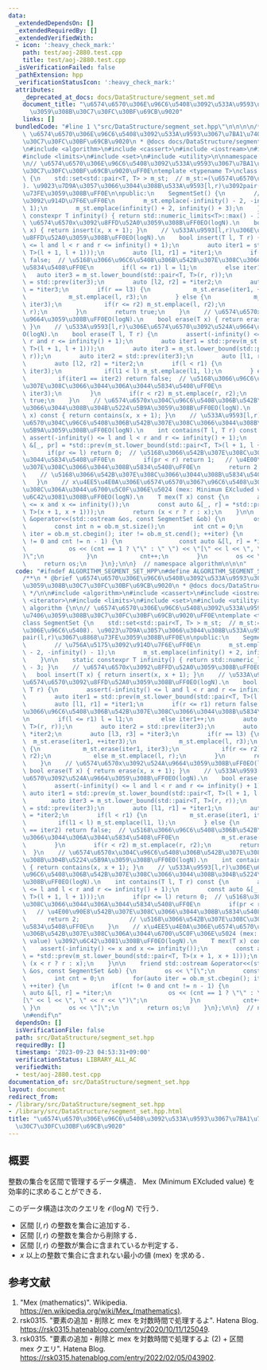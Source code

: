 ```yaml
---
data:
  _extendedDependsOn: []
  _extendedRequiredBy: []
  _extendedVerifiedWith:
  - icon: ':heavy_check_mark:'
    path: test/aoj-2880.test.cpp
    title: test/aoj-2880.test.cpp
  _isVerificationFailed: false
  _pathExtension: hpp
  _verificationStatusIcon: ':heavy_check_mark:'
  attributes:
    _deprecated_at_docs: docs/DataStructure/segment_set.md
    document_title: "\u6574\u6570\u306E\u96C6\u5408\u3092\u533A\u9593\u3067\u7BA1\u7406\
      \u3059\u308B\u30C7\u30FC\u30BF\u69CB\u9020"
    links: []
  bundledCode: "#line 1 \"src/DataStructure/segment_set.hpp\"\n\n\n\n/**\n * @brief\
    \ \u6574\u6570\u306E\u96C6\u5408\u3092\u533A\u9593\u3067\u7BA1\u7406\u3059\u308B\
    \u30C7\u30FC\u30BF\u69CB\u9020\n * @docs docs/DataStructure/segment_set.md\n */\n\
    \n#include <algorithm>\n#include <cassert>\n#include <iostream>\n#include <iterator>\n\
    #include <limits>\n#include <set>\n#include <utility>\n\nnamespace algorithm {\n\
    \n// \u6574\u6570\u306E\u96C6\u5408\u3092\u533A\u9593\u3067\u7BA1\u7406\u3059\u308B\
    \u30C7\u30FC\u30BF\u69CB\u9020\uFF0E\ntemplate <typename T>\nclass SegmentSet\
    \ {\n    std::set<std::pair<T, T> > m_st;  // m_st:=(\u6574\u6570\u306E\u96C6\u5408\
    ). \u9023\u7D9A\u3057\u3066\u3044\u308B\u533A\u9593[l,r)\u3092pair(l,r)\u3067\u8868\
    \u73FE\u3059\u308B\uFF0E\n\npublic:\n    SegmentSet() {\n        // \u756A\u5175\
    \u3092\u914D\u7F6E\uFF0E\n        m_st.emplace(-infinity() - 2, -infinity() -\
    \ 1);\n        m_st.emplace(infinity() + 2, infinity() + 3);\n    }\n\n    static\
    \ constexpr T infinity() { return std::numeric_limits<T>::max() - 3; }\n    //\
    \ \u6574\u6570x\u3092\u8FFD\u52A0\u3059\u308B\uFF0EO(logN).\n    bool insert(T\
    \ x) { return insert(x, x + 1); }\n    // \u533A\u9593[l,r)\u306E\u6574\u6570\u3092\
    \u8FFD\u52A0\u3059\u308B\uFF0EO(logN).\n    bool insert(T l, T r) {\n        assert(-infinity()\
    \ <= l and l < r and r <= infinity() + 1);\n        auto iter1 = std::prev(m_st.lower_bound(std::pair<T,\
    \ T>(l + 1, l + 1)));\n        auto [l1, r1] = *iter1;\n        if(r <= r1) return\
    \ false;  // \u5168\u3066\u96C6\u5408\u306B\u542B\u307E\u308C\u3066\u3044\u308B\
    \u5834\u5408\uFF0E\n        if(l <= r1) l = l1;\n        else iter1++;\n     \
    \   auto iter3 = m_st.lower_bound(std::pair<T, T>(r, r));\n        auto iter2\
    \ = std::prev(iter3);\n        auto [l2, r2] = *iter2;\n        auto [l3, r3]\
    \ = *iter3;\n        if(r == l3) {\n            m_st.erase(iter1, ++iter3);\n\
    \            m_st.emplace(l, r3);\n        } else {\n            m_st.erase(iter1,\
    \ iter3);\n            if(r <= r2) m_st.emplace(l, r2);\n            else m_st.emplace(l,\
    \ r);\n        }\n        return true;\n    }\n    // \u6574\u6570x\u3092\u524A\
    \u9664\u3059\u308B\uFF0EO(logN).\n    bool erase(T x) { return erase(x, x + 1);\
    \ }\n    // \u533A\u9593[l,r)\u306E\u6574\u6570\u3092\u524A\u9664\u3059\u308B\uFF0E\
    O(logN).\n    bool erase(T l, T r) {\n        assert(-infinity() <= l and l <\
    \ r and r <= infinity() + 1);\n        auto iter1 = std::prev(m_st.lower_bound(std::pair<T,\
    \ T>(l + 1, l + 1)));\n        auto iter3 = m_st.lower_bound(std::pair<T, T>(r,\
    \ r));\n        auto iter2 = std::prev(iter3);\n        auto [l1, r1] = *iter1;\n\
    \        auto [l2, r2] = *iter2;\n        if(l < r1) {\n            m_st.erase(iter1,\
    \ iter3);\n            if(l1 < l) m_st.emplace(l1, l);\n        } else {\n   \
    \         if(iter1 == iter2) return false;  // \u5168\u3066\u96C6\u5408\u306B\u542B\
    \u307E\u308C\u3066\u3044\u306A\u3044\u5834\u5408\uFF0E\n            m_st.erase(++iter1,\
    \ iter3);\n        }\n        if(r < r2) m_st.emplace(r, r2);\n        return\
    \ true;\n    }\n    // \u6574\u6570x\u304C\u96C6\u5408\u306B\u542B\u307E\u308C\
    \u3066\u3044\u308B\u304B\u5224\u5B9A\u3059\u308B\uFF0EO(logN).\n    int contains(T\
    \ x) const { return contains(x, x + 1); }\n    // \u533A\u9593[l,r)\u306E\u6574\
    \u6570\u304C\u96C6\u5408\u306B\u542B\u307E\u308C\u3066\u3044\u308B\u304B\u5224\
    \u5B9A\u3059\u308B\uFF0EO(logN).\n    int contains(T l, T r) const {\n       \
    \ assert(-infinity() <= l and l < r and r <= infinity() + 1);\n        const auto\
    \ &[_, pr] = *std::prev(m_st.lower_bound(std::pair<T, T>(l + 1, l + 1)));\n  \
    \      if(pr <= l) return 0;  // \u5168\u3066\u542B\u307E\u308C\u3066\u3044\u306A\
    \u3044\u5834\u5408\uFF0E\n        if(pr < r) return 1;   // \u4E00\u90E8\u542B\
    \u307E\u308C\u3066\u3044\u308B\u5834\u5408\uFF0E\n        return 2;          \
    \    // \u5168\u3066\u542B\u307E\u308C\u3066\u3044\u308B\u5834\u5408\uFF0E\n \
    \   }\n    // x\u4EE5\u4E0A\u306E\u6574\u6570\u3067\u96C6\u5408\u306B\u542B\u307E\
    \u308C\u306A\u3044\u6700\u5C0F\u306E\u5024 (mex: Minimum EXcluded value) \u3092\
    \u6C42\u3081\u308B\uFF0EO(logN).\n    T mex(T x) const {\n        assert(-infinity()\
    \ <= x and x <= infinity());\n        const auto &[_, r] = *std::prev(m_st.lower_bound(std::pair<T,\
    \ T>(x + 1, x + 1)));\n        return (x < r ? r : x);\n    }\n\n    friend std::ostream\
    \ &operator<<(std::ostream &os, const SegmentSet &ob) {\n        os << \"[\";\n\
    \        const int n = ob.m_st.size();\n        int cnt = 0;\n        for(auto\
    \ iter = ob.m_st.cbegin(); iter != ob.m_st.cend(); ++iter) {\n            if(cnt\
    \ != 0 and cnt != n - 1) {\n                const auto &[l, r] = *iter;\n    \
    \            os << (cnt == 1 ? \"\" : \" \") << \"[\" << l << \", \" << r << \"\
    )\";\n            }\n            cnt++;\n        }\n        os << \"]\";\n   \
    \     return os;\n    }\n};\n\n}  // namespace algorithm\n\n\n"
  code: "#ifndef ALGORITHM_SEGMENT_SET_HPP\n#define ALGORITHM_SEGMENT_SET_HPP 1\n\n\
    /**\n * @brief \u6574\u6570\u306E\u96C6\u5408\u3092\u533A\u9593\u3067\u7BA1\u7406\
    \u3059\u308B\u30C7\u30FC\u30BF\u69CB\u9020\n * @docs docs/DataStructure/segment_set.md\n\
    \ */\n\n#include <algorithm>\n#include <cassert>\n#include <iostream>\n#include\
    \ <iterator>\n#include <limits>\n#include <set>\n#include <utility>\n\nnamespace\
    \ algorithm {\n\n// \u6574\u6570\u306E\u96C6\u5408\u3092\u533A\u9593\u3067\u7BA1\
    \u7406\u3059\u308B\u30C7\u30FC\u30BF\u69CB\u9020\uFF0E\ntemplate <typename T>\n\
    class SegmentSet {\n    std::set<std::pair<T, T> > m_st;  // m_st:=(\u6574\u6570\
    \u306E\u96C6\u5408). \u9023\u7D9A\u3057\u3066\u3044\u308B\u533A\u9593[l,r)\u3092\
    pair(l,r)\u3067\u8868\u73FE\u3059\u308B\uFF0E\n\npublic:\n    SegmentSet() {\n\
    \        // \u756A\u5175\u3092\u914D\u7F6E\uFF0E\n        m_st.emplace(-infinity()\
    \ - 2, -infinity() - 1);\n        m_st.emplace(infinity() + 2, infinity() + 3);\n\
    \    }\n\n    static constexpr T infinity() { return std::numeric_limits<T>::max()\
    \ - 3; }\n    // \u6574\u6570x\u3092\u8FFD\u52A0\u3059\u308B\uFF0EO(logN).\n \
    \   bool insert(T x) { return insert(x, x + 1); }\n    // \u533A\u9593[l,r)\u306E\
    \u6574\u6570\u3092\u8FFD\u52A0\u3059\u308B\uFF0EO(logN).\n    bool insert(T l,\
    \ T r) {\n        assert(-infinity() <= l and l < r and r <= infinity() + 1);\n\
    \        auto iter1 = std::prev(m_st.lower_bound(std::pair<T, T>(l + 1, l + 1)));\n\
    \        auto [l1, r1] = *iter1;\n        if(r <= r1) return false;  // \u5168\
    \u3066\u96C6\u5408\u306B\u542B\u307E\u308C\u3066\u3044\u308B\u5834\u5408\uFF0E\
    \n        if(l <= r1) l = l1;\n        else iter1++;\n        auto iter3 = m_st.lower_bound(std::pair<T,\
    \ T>(r, r));\n        auto iter2 = std::prev(iter3);\n        auto [l2, r2] =\
    \ *iter2;\n        auto [l3, r3] = *iter3;\n        if(r == l3) {\n          \
    \  m_st.erase(iter1, ++iter3);\n            m_st.emplace(l, r3);\n        } else\
    \ {\n            m_st.erase(iter1, iter3);\n            if(r <= r2) m_st.emplace(l,\
    \ r2);\n            else m_st.emplace(l, r);\n        }\n        return true;\n\
    \    }\n    // \u6574\u6570x\u3092\u524A\u9664\u3059\u308B\uFF0EO(logN).\n   \
    \ bool erase(T x) { return erase(x, x + 1); }\n    // \u533A\u9593[l,r)\u306E\u6574\
    \u6570\u3092\u524A\u9664\u3059\u308B\uFF0EO(logN).\n    bool erase(T l, T r) {\n\
    \        assert(-infinity() <= l and l < r and r <= infinity() + 1);\n       \
    \ auto iter1 = std::prev(m_st.lower_bound(std::pair<T, T>(l + 1, l + 1)));\n \
    \       auto iter3 = m_st.lower_bound(std::pair<T, T>(r, r));\n        auto iter2\
    \ = std::prev(iter3);\n        auto [l1, r1] = *iter1;\n        auto [l2, r2]\
    \ = *iter2;\n        if(l < r1) {\n            m_st.erase(iter1, iter3);\n   \
    \         if(l1 < l) m_st.emplace(l1, l);\n        } else {\n            if(iter1\
    \ == iter2) return false;  // \u5168\u3066\u96C6\u5408\u306B\u542B\u307E\u308C\
    \u3066\u3044\u306A\u3044\u5834\u5408\uFF0E\n            m_st.erase(++iter1, iter3);\n\
    \        }\n        if(r < r2) m_st.emplace(r, r2);\n        return true;\n  \
    \  }\n    // \u6574\u6570x\u304C\u96C6\u5408\u306B\u542B\u307E\u308C\u3066\u3044\
    \u308B\u304B\u5224\u5B9A\u3059\u308B\uFF0EO(logN).\n    int contains(T x) const\
    \ { return contains(x, x + 1); }\n    // \u533A\u9593[l,r)\u306E\u6574\u6570\u304C\
    \u96C6\u5408\u306B\u542B\u307E\u308C\u3066\u3044\u308B\u304B\u5224\u5B9A\u3059\
    \u308B\uFF0EO(logN).\n    int contains(T l, T r) const {\n        assert(-infinity()\
    \ <= l and l < r and r <= infinity() + 1);\n        const auto &[_, pr] = *std::prev(m_st.lower_bound(std::pair<T,\
    \ T>(l + 1, l + 1)));\n        if(pr <= l) return 0;  // \u5168\u3066\u542B\u307E\
    \u308C\u3066\u3044\u306A\u3044\u5834\u5408\uFF0E\n        if(pr < r) return 1;\
    \   // \u4E00\u90E8\u542B\u307E\u308C\u3066\u3044\u308B\u5834\u5408\uFF0E\n  \
    \      return 2;              // \u5168\u3066\u542B\u307E\u308C\u3066\u3044\u308B\
    \u5834\u5408\uFF0E\n    }\n    // x\u4EE5\u4E0A\u306E\u6574\u6570\u3067\u96C6\u5408\
    \u306B\u542B\u307E\u308C\u306A\u3044\u6700\u5C0F\u306E\u5024 (mex: Minimum EXcluded\
    \ value) \u3092\u6C42\u3081\u308B\uFF0EO(logN).\n    T mex(T x) const {\n    \
    \    assert(-infinity() <= x and x <= infinity());\n        const auto &[_, r]\
    \ = *std::prev(m_st.lower_bound(std::pair<T, T>(x + 1, x + 1)));\n        return\
    \ (x < r ? r : x);\n    }\n\n    friend std::ostream &operator<<(std::ostream\
    \ &os, const SegmentSet &ob) {\n        os << \"[\";\n        const int n = ob.m_st.size();\n\
    \        int cnt = 0;\n        for(auto iter = ob.m_st.cbegin(); iter != ob.m_st.cend();\
    \ ++iter) {\n            if(cnt != 0 and cnt != n - 1) {\n                const\
    \ auto &[l, r] = *iter;\n                os << (cnt == 1 ? \"\" : \" \") << \"\
    [\" << l << \", \" << r << \")\";\n            }\n            cnt++;\n       \
    \ }\n        os << \"]\";\n        return os;\n    }\n};\n\n}  // namespace algorithm\n\
    \n#endif\n"
  dependsOn: []
  isVerificationFile: false
  path: src/DataStructure/segment_set.hpp
  requiredBy: []
  timestamp: '2023-09-23 04:53:31+09:00'
  verificationStatus: LIBRARY_ALL_AC
  verifiedWith:
  - test/aoj-2880.test.cpp
documentation_of: src/DataStructure/segment_set.hpp
layout: document
redirect_from:
- /library/src/DataStructure/segment_set.hpp
- /library/src/DataStructure/segment_set.hpp.html
title: "\u6574\u6570\u306E\u96C6\u5408\u3092\u533A\u9593\u3067\u7BA1\u7406\u3059\u308B\
  \u30C7\u30FC\u30BF\u69CB\u9020"
---
```

## 概要

整数の集合を区間で管理するデータ構造．
Mex (Minimum EXcluded value) を効率的に求めることができる．

このデータ構造は次のクエリを $\mathcal{O}(\log{N})$ で行う．

- 区間 $[l,r)$ の整数を集合に追加する．
- 区間 $[l,r)$ の整数を集合から削除する．
- 区間 $[l,r)$ の整数が集合に含まれているか判定する．
- $x$ 以上の整数で集合に含まれない最小の値 (mex) を求める．


## 参考文献

1. "Mex (mathematics)". Wikipedia. <https://en.wikipedia.org/wiki/Mex_(mathematics)>.
1. rsk0315. "要素の追加・削除と mex を対数時間で処理するよ". Hatena Blog. <https://rsk0315.hatenablog.com/entry/2020/10/11/125049>.
1. rsk0315. "要素の追加・削除と mex を対数時間で処理するよ (2) + 区間 mex クエリ". Hatena Blog. <https://rsk0315.hatenablog.com/entry/2022/02/05/043902>.
